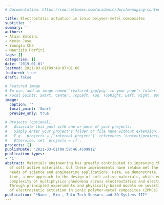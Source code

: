 ```yaml
---
# Documentation: https://sourcethemes.com/academic/docs/managing-content/

title: Electrostatic actuation in ionic polymer-metal composites
subtitle: ''
summary: ''
authors:
- Alain Boldini
- Kevin Jose
- Youngsu Cha
- Maurizio Porfiri
tags: []
categories: []
date: '2019-01-01'
lastmod: 2021-03-01T09:49:07+01:00
featured: true
draft: false

# Featured image
# To use, add an image named `featured.jpg/png` to your page's folder.
# Focal points: Smart, Center, TopLeft, Top, TopRight, Left, Right, BottomLeft, Bottom, BottomRight.
image:
  caption: ''
  focal_point: 'Smart'
  preview_only: true

# Projects (optional).
#   Associate this post with one or more of your projects.
#   Simply enter your project's folder or file name without extension.
#   E.g. `projects = ["internal-project"]` references `content/project/deep-learning/index.md`.
#   Otherwise, set `projects = []`.
projects: []
publishDate: '2021-03-01T08:59:46.450991Z'
publication_types:
- '1'
abstract: Materials engineering has greatly contributed to improving the performance
  of soft active materials, but these improvements have seldom met the compelling
  needs of science and engineering applications. Here, we demonstrate, for the first
  time, a new approach to the design of soft active materials, which embraces the
  complexity of multiphysics phenomena across electrostatics and electrochemistry.
  Through principled experiments and physically-based models we investigate the integration
  of electrostatic actuation in ionic polymer-metal composites (IPMCs).
publication: '*Nano-, Bio-, Info-Tech Sensors and 3D Systems III*'
---
```

